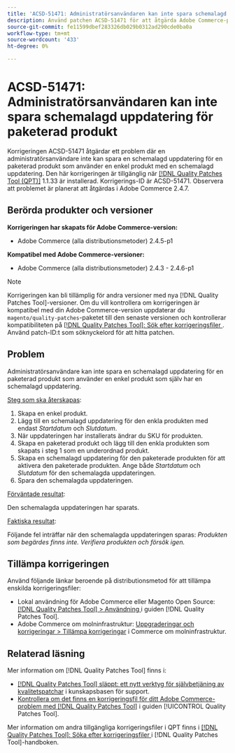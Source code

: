 ```yaml
---
title: 'ACSD-51471: Administratörsanvändaren kan inte spara schemalagd uppdatering för paketerad produkt'
description: Använd patchen ACSD-51471 för att åtgärda Adobe Commerce-problemet där en administratörsanvändare inte kan spara en schemalagd uppdatering för en paketerad produkt som använder en enkel produkt med en schemalagd uppdatering.
source-git-commit: fe11599dbef283326db029b0312ad290cde0ba0a
workflow-type: tm+mt
source-wordcount: '433'
ht-degree: 0%

---
```


# ACSD-51471: Administratörsanvändaren kan inte spara schemalagd uppdatering för paketerad produkt

Korrigeringen ACSD-51471 åtgärdar ett problem där en administratörsanvändare inte kan spara en schemalagd uppdatering för en paketerad produkt som använder en enkel produkt med en schemalagd uppdatering. Den här korrigeringen är tillgänglig när [[!DNL Quality Patches Tool (QPT)]](https://experienceleague.adobe.com/sv/docs/commerce-knowledge-base/kb/announcements/commerce-announcements/magento-quality-patches-released-new-tool-to-self-serve-quality-patches) 1.1.33 är installerad. Korrigerings-ID är ACSD-51471. Observera att problemet är planerat att åtgärdas i Adobe Commerce 2.4.7.

## Berörda produkter och versioner

**Korrigeringen har skapats för Adobe Commerce-version:**

* Adobe Commerce (alla distributionsmetoder) 2.4.5-p1

**Kompatibel med Adobe Commerce-versioner:**

* Adobe Commerce (alla distributionsmetoder) 2.4.3 - 2.4.6-p1

>[!NOTE]
>
>Korrigeringen kan bli tillämplig för andra versioner med nya [!DNL Quality Patches Tool]-versioner. Om du vill kontrollera om korrigeringen är kompatibel med din Adobe Commerce-version uppdaterar du `magento/quality-patches`-paketet till den senaste versionen och kontrollerar kompatibiliteten på [[!DNL Quality Patches Tool]: Sök efter korrigeringsfiler ](https://experienceleague.adobe.com/tools/commerce-quality-patches/index.html?lang=sv-SE). Använd patch-ID:t som söknyckelord för att hitta patchen.

## Problem

Administratörsanvändare kan inte spara en schemalagd uppdatering för en paketerad produkt som använder en enkel produkt som själv har en schemalagd uppdatering.

<u>Steg som ska återskapas</u>:

1. Skapa en enkel produkt.
1. Lägg till en schemalagd uppdatering för den enkla produkten med endast *Startdatum* och *Slutdatum*.
1. När uppdateringen har installerats ändrar du SKU för produkten.
1. Skapa en paketerad produkt och lägg till den enkla produkten som skapats i steg 1 som en underordnad produkt.
1. Skapa en schemalagd uppdatering för den paketerade produkten för att aktivera den paketerade produkten. Ange både *Startdatum* och *Slutdatum* för den schemalagda uppdateringen.
1. Spara den schemalagda uppdateringen.

<u>Förväntade resultat</u>:

Den schemalagda uppdateringen har sparats.

<u>Faktiska resultat</u>:

Följande fel inträffar när den schemalagda uppdateringen sparas: *Produkten som begärdes finns inte. Verifiera produkten och försök igen.*

## Tillämpa korrigeringen

Använd följande länkar beroende på distributionsmetod för att tillämpa enskilda korrigeringsfiler:

* Lokal användning för Adobe Commerce eller Magento Open Source: [[!DNL Quality Patches Tool] > Användning ](/help/tools/quality-patches-tool/usage.md) i guiden [!DNL Quality Patches Tool].
* Adobe Commerce om molninfrastruktur: [Uppgraderingar och korrigeringar > Tillämpa korrigeringar](https://experienceleague.adobe.com/docs/commerce-cloud-service/user-guide/develop/upgrade/apply-patches.html?lang=sv-SE) i Commerce om molninfrastruktur.

## Relaterad läsning

Mer information om [!DNL Quality Patches Tool] finns i:

* [[!DNL Quality Patches Tool] släppt: ett nytt verktyg för självbetjäning av kvalitetspatchar](https://experienceleague.adobe.com/sv/docs/commerce-knowledge-base/kb/announcements/commerce-announcements/magento-quality-patches-released-new-tool-to-self-serve-quality-patches) i kunskapsbasen för support.
* [Kontrollera om det finns en korrigeringsfil för ditt Adobe Commerce-problem med  [!DNL Quality Patches Tool]](/help/tools/quality-patches-tool/patches-available-in-qpt/check-patch-for-magento-issue-with-magento-quality-patches.md) i guiden [!UICONTROL Quality Patches Tool].


Mer information om andra tillgängliga korrigeringsfiler i QPT finns i [[!DNL Quality Patches Tool]: Söka efter korrigeringsfiler ](https://experienceleague.adobe.com/tools/commerce-quality-patches/index.html?lang=sv-SE) i [!DNL Quality Patches Tool]-handboken.
